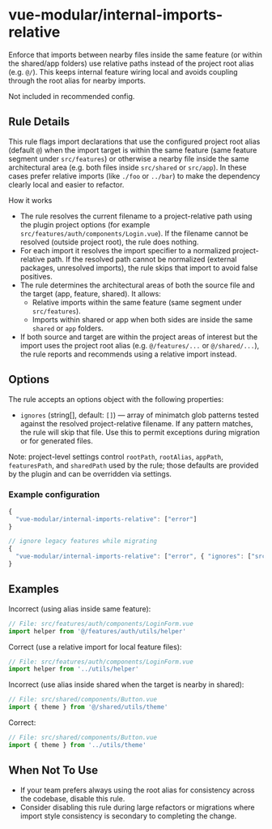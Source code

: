 # vue-modular/internal-imports-relative

Enforce that imports between nearby files inside the same feature (or within the shared/app folders) use relative paths instead of the project root alias (e.g. `@/`). This keeps internal feature wiring local and avoids coupling through the root alias for nearby imports.

Not included in recommended config.

## Rule Details

This rule flags import declarations that use the configured project root alias (default `@`) when the import target is within the same feature (same feature segment under `src/features`) or otherwise a nearby file inside the same architectural area (e.g. both files inside `src/shared` or `src/app`). In these cases prefer relative imports (like `./foo` or `../bar`) to make the dependency clearly local and easier to refactor.

How it works

- The rule resolves the current filename to a project-relative path using the plugin project options (for example `src/features/auth/components/Login.vue`). If the filename cannot be resolved (outside project root), the rule does nothing.
- For each import it resolves the import specifier to a normalized project-relative path. If the resolved path cannot be normalized (external packages, unresolved imports), the rule skips that import to avoid false positives.
- The rule determines the architectural areas of both the source file and the target (app, feature, shared). It allows:
  - Relative imports within the same feature (same segment under `src/features`).
  - Imports within shared or app when both sides are inside the same `shared` or `app` folders.
- If both source and target are within the project areas of interest but the import uses the project root alias (e.g. `@/features/...` or `@/shared/...`), the rule reports and recommends using a relative import instead.

## Options

The rule accepts an options object with the following properties:

- `ignores` (string[], default: `[]`) — array of minimatch glob patterns tested against the resolved project-relative filename. If any pattern matches, the rule will skip that file. Use this to permit exceptions during migration or for generated files.

Note: project-level settings control `rootPath`, `rootAlias`, `appPath`, `featuresPath`, and `sharedPath` used by the rule; those defaults are provided by the plugin and can be overridden via settings.

### Example configuration

```js
{
  "vue-modular/internal-imports-relative": ["error"]
}

// ignore legacy features while migrating
{
  "vue-modular/internal-imports-relative": ["error", { "ignores": ["src/features/legacy-*/**"] }]
}
```

## Examples

Incorrect (using alias inside same feature):

```ts
// File: src/features/auth/components/LoginForm.vue
import helper from '@/features/auth/utils/helper'
```

Correct (use a relative import for local feature files):

```ts
// File: src/features/auth/components/LoginForm.vue
import helper from '../utils/helper'
```

Incorrect (use alias inside shared when the target is nearby in shared):

```ts
// File: src/shared/components/Button.vue
import { theme } from '@/shared/utils/theme'
```

Correct:

```ts
// File: src/shared/components/Button.vue
import { theme } from '../utils/theme'
```

## When Not To Use

- If your team prefers always using the root alias for consistency across the codebase, disable this rule.
- Consider disabling this rule during large refactors or migrations where import style consistency is secondary to completing the change.
